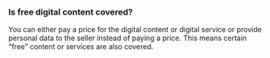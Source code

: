 ###  Is free digital content covered?

You can either pay a price for the digital content or digital service or
provide personal data to the seller instead of paying a price. This means
certain “free” content or services are also covered.
